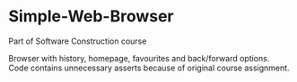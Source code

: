 # Simple-Web-Browser
Part of Software Construction course

Browser with history, homepage, favourites and back/forward options. 
Code contains unnecessary asserts because of original course assignment.
